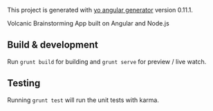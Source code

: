 This project is generated with [yo angular generator](https://github.com/yeoman/generator-angular)
version 0.11.1.

Volcanic Brainstorming App built on Angular and Node.js

## Build & development

Run `grunt build` for building and `grunt serve` for preview / live watch.

## Testing

Running `grunt test` will run the unit tests with karma.
